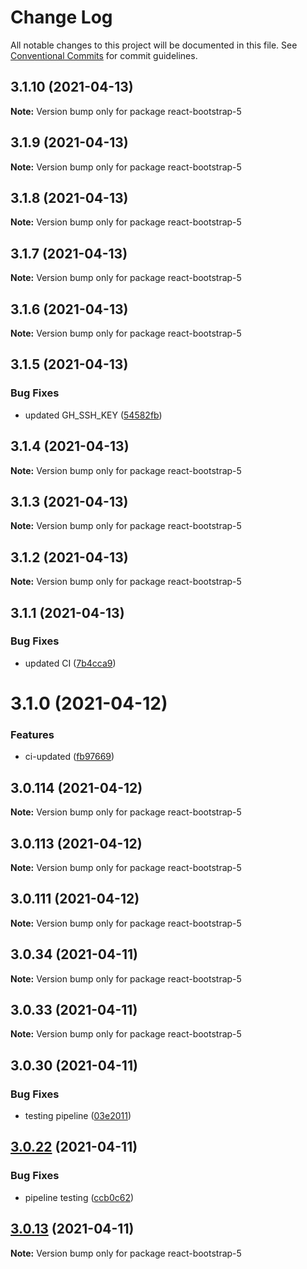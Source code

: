 # Change Log

All notable changes to this project will be documented in this file.
See [Conventional Commits](https://conventionalcommits.org) for commit guidelines.

## 3.1.10 (2021-04-13)

**Note:** Version bump only for package react-bootstrap-5

## 3.1.9 (2021-04-13)

**Note:** Version bump only for package react-bootstrap-5

## 3.1.8 (2021-04-13)

**Note:** Version bump only for package react-bootstrap-5

## 3.1.7 (2021-04-13)

**Note:** Version bump only for package react-bootstrap-5

## 3.1.6 (2021-04-13)

**Note:** Version bump only for package react-bootstrap-5

## 3.1.5 (2021-04-13)

### Bug Fixes

- updated GH_SSH_KEY ([54582fb](https://github.com/appsparkler/my-storybooks/commit/54582fbe0ea92b32bbf59db246784a7ebbefadf5))

## 3.1.4 (2021-04-13)

**Note:** Version bump only for package react-bootstrap-5

## 3.1.3 (2021-04-13)

**Note:** Version bump only for package react-bootstrap-5

## 3.1.2 (2021-04-13)

**Note:** Version bump only for package react-bootstrap-5

## 3.1.1 (2021-04-13)

### Bug Fixes

- updated CI ([7b4cca9](https://github.com/appsparkler/my-storybooks/commit/7b4cca9b3ed597de042e40be4de5930b1ec01568))

# 3.1.0 (2021-04-12)

### Features

- ci-updated ([fb97669](https://github.com/appsparkler/my-storybooks/commit/fb97669dabd916d5cfb7a8b79637073ce593c185))

## 3.0.114 (2021-04-12)

**Note:** Version bump only for package react-bootstrap-5

## 3.0.113 (2021-04-12)

**Note:** Version bump only for package react-bootstrap-5

## 3.0.111 (2021-04-12)

**Note:** Version bump only for package react-bootstrap-5

## 3.0.34 (2021-04-11)

**Note:** Version bump only for package react-bootstrap-5

## 3.0.33 (2021-04-11)

**Note:** Version bump only for package react-bootstrap-5

## 3.0.30 (2021-04-11)

### Bug Fixes

- testing pipeline ([03e2011](https://github.com/appsparkler/my-storybooks/commit/03e2011ff209ade4e9d902a9ce9cb52e0786f82d))

## [3.0.22](https://github.com/appsparkler/my-storybooks/compare/v3.0.21...v3.0.22) (2021-04-11)

### Bug Fixes

- pipeline testing ([ccb0c62](https://github.com/appsparkler/my-storybooks/commit/ccb0c62e509f73caad3292011cd4e8584f4004ba))

## [3.0.13](https://github.com/appsparkler/my-storybooks/compare/v3.0.12...v3.0.13) (2021-04-11)

**Note:** Version bump only for package react-bootstrap-5
